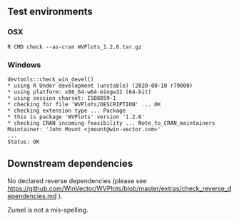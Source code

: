 

## Test environments

### OSX

    R CMD check --as-cran WVPlots_1.2.6.tar.gz 

 
### Windows

    devtools::check_win_devel()
    * using R Under development (unstable) (2020-08-10 r79000)
    * using platform: x86_64-w64-mingw32 (64-bit)
    * using session charset: ISO8859-1
    * checking for file 'WVPlots/DESCRIPTION' ... OK
    * checking extension type ... Package
    * this is package 'WVPlots' version '1.2.6'
    * checking CRAN incoming feasibility ... Note_to_CRAN_maintainers
    Maintainer: 'John Mount <jmount@win-vector.com>'
    ...
    Status: OK

## Downstream dependencies

  No declared reverse dependencies (please see https://github.com/WinVector/WVPlots/blob/master/extras/check_reverse_dependencies.md ).

Zumel is not a mis-spelling.
